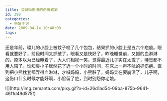 ```yaml
---
title: 令妈妈崩溃的伤痕累累
id: 398
categories:
  - 爸妈手记
date: 2009-04-14 10:48:00
tags:
---
```


还是年前，璨儿的小脸上被蚊子咬了几个包包，结果抓的小脸上是五六个疤痕。眼看就要好了，前段时间又抓破了，眼看又是快好了，昨晚睡觉前，又抓的血淋淋的。原本以为已经睡着了，大人们相视一笑，觉得最近儿子实在太乖了，睡觉都不用人陪了。谁知臭小子居然花了近一个小时的时间，在床上一声不吭的抓伤疤。直到把小熊枕套都弄得血淋淋，才喊妈妈，小熊脏了。妈妈实在要崩溃了，儿子啊，这伤口什么时候才能好啊，小脸留了疤，到时别怨你老娘。

<div class="zemanta-pixie">![](http://img.zemanta.com/pixy.gif?x-id=26d1ad54-09ba-875b-9641-46f1d49d575f)</div>
